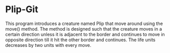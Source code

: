 # Plip-Git
This program introduces a creature named Plip that move around using the move() method. The method is designed such that the creature moves in a certain direction unless it is adjacent to the border and continues to move in opposite direction till it hit the other border and continues. The life units decreases by two units with every move.
